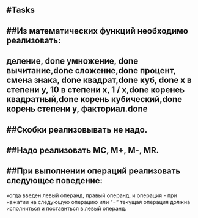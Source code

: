 #Tasks
----------------------------------------------------
##Из математических функций необходимо реализовать:
----------------------------------------------------
деление, done
умножение, done
вычитание,done
сложение,done
процент,
смена знака, done
квадрат,done
куб, done
x в степени y,
10 в степени x,
1 / x,done
коренеь квадратный,done
корень кубический,done
корень степени y,
факториал.done
----------------------------------------------------
##Скобки реализовывать не надо.
---------------------------------------------------
##Надо реализовать MC, M+, M-, MR.
----------------------------------------------------
##При выполнении операций реализовать следующее поведение:
----------------------------------------------------
когда введен левый операнд, правый операнд, и операция - при нажатии на следующую
   операцию или “=” текущая операция должна исполниться и поставиться в
   левый операнд.